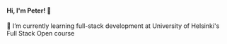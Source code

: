 #### Hi, I'm Peter! 👋

🌱 I’m currently learning full-stack development at University of Helsinki's Full Stack Open course
